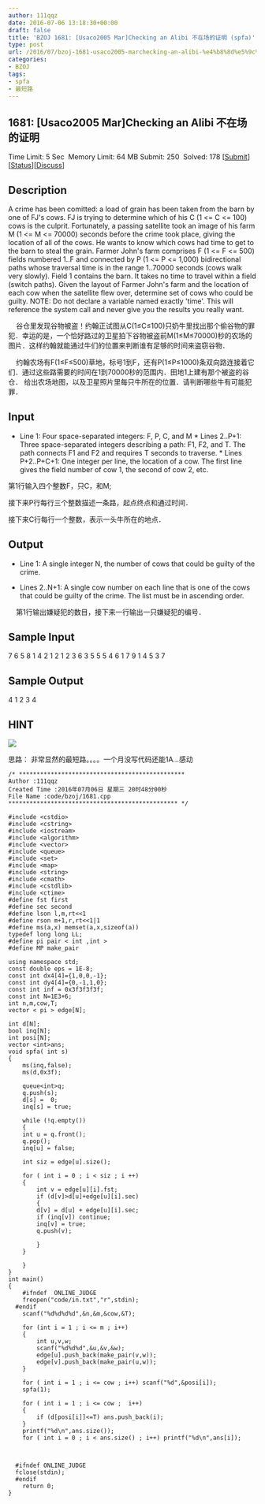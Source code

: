```yaml
---
author: 111qqz
date: 2016-07-06 13:18:30+00:00
draft: false
title: 'BZOJ 1681: [Usaco2005 Mar]Checking an Alibi 不在场的证明 (spfa)'
type: post
url: /2016/07/bzoj-1681-usaco2005-marchecking-an-alibi-%e4%b8%8d%e5%9c%a8%e5%9c%ba%e7%9a%84%e8%af%81%e6%98%8e-spfa/
categories:
- BZOJ
tags:
- spfa
- 最短路
---
```





## 1681: [Usaco2005 Mar]Checking an Alibi 不在场的证明


Time Limit: 5 Sec  Memory Limit: 64 MB
Submit: 250  Solved: 178
[[Submit](http://www.lydsy.com/JudgeOnline/submitpage.php?id=1681)][[Status](http://www.lydsy.com/JudgeOnline/problemstatus.php?id=1681)][[Discuss](http://www.lydsy.com/JudgeOnline/bbs.php?id=1681)]


## Description






A crime has been comitted: a load of grain has been taken from the barn by one of FJ's cows. FJ is trying to determine which of his C (1 <= C <= 100) cows is the culprit. Fortunately, a passing satellite took an image of his farm M (1 <= M <= 70000) seconds before the crime took place, giving the location of all of the cows. He wants to know which cows had time to get to the barn to steal the grain. Farmer John's farm comprises F (1 <= F <= 500) fields numbered 1..F and connected by P (1 <= P <= 1,000) bidirectional paths whose traversal time is in the range 1..70000 seconds (cows walk very slowly). Field 1 contains the barn. It takes no time to travel within a field (switch paths). Given the layout of Farmer John's farm and the location of each cow when the satellite flew over, determine set of cows who could be guilty. NOTE: Do not declare a variable named exactly 'time'. This will reference the system call and never give you the results you really want.


    谷仓里发现谷物被盗！约翰正试图从C(1≤C≤100)只奶牛里找出那个偷谷物的罪犯．幸运的是，一个恰好路过的卫星拍下谷物被盗前M(1≤M≤70000)秒的农场的图片．这样约翰就能通过牛们的位置来判断谁有足够的时间来盗窃谷物．




    约翰农场有F(1≤F≤500)草地，标号1到F，还有P(1≤P≤1000)条双向路连接着它们．通过这些路需要的时间在1到70000秒的范围内．田地1上建有那个被盗的谷仓． 给出农场地图，以及卫星照片里每只牛所在的位置．请判断哪些牛有可能犯罪．










## Input






* Line 1: Four space-separated integers: F, P, C, and M * Lines 2..P+1: Three space-separated integers describing a path: F1, F2, and T. The path connects F1 and F2 and requires T seconds to traverse. * Lines P+2..P+C+1: One integer per line, the location of a cow. The first line gives the field number of cow 1, the second of cow 2, etc.

第1行输入四个整数F，只C，和M;

接下来P行每行三个整数描述一条路，起点终点和通过时间．


接下来C行每行一个整数，表示一头牛所在的地点．







## Output






* Line 1: A single integer N, the number of cows that could be guilty of the crime.

* Lines 2..N+1: A single cow number on each line that is one of the cows that could be guilty of the crime. The list must be in ascending order.


    第1行输出嫌疑犯的数目，接下来一行输出一只嫌疑犯的编号．







## Sample Input




7 6 5 8
1 4 2
1 2 1
2 3 6
3 5 5
5 4 6
1 7 9
1
4
5
3
7





## Sample Output




4
1
2
3
4





## HINT






![](http://www.lydsy.com/JudgeOnline/upload/201401/44(4).jpg)







思路： 非常显然的最短路。。。。一个月没写代码还能1A...感动








 

    
    /* ***********************************************
    Author :111qqz
    Created Time :2016年07月06日 星期三 20时48分00秒
    File Name :code/bzoj/1681.cpp
    ************************************************ */
    
    #include <cstdio>
    #include <cstring>
    #include <iostream>
    #include <algorithm>
    #include <vector>
    #include <queue>
    #include <set>
    #include <map>
    #include <string>
    #include <cmath>
    #include <cstdlib>
    #include <ctime>
    #define fst first
    #define sec second
    #define lson l,m,rt<<1
    #define rson m+1,r,rt<<1|1
    #define ms(a,x) memset(a,x,sizeof(a))
    typedef long long LL;
    #define pi pair < int ,int >
    #define MP make_pair
    
    using namespace std;
    const double eps = 1E-8;
    const int dx4[4]={1,0,0,-1};
    const int dy4[4]={0,-1,1,0};
    const int inf = 0x3f3f3f3f;
    const int N=1E3+6;
    int n,m,cow,T;
    vector < pi > edge[N];
    
    int d[N];
    bool inq[N];
    int posi[N];
    vector <int>ans;
    void spfa( int s)
    {
        ms(inq,false);
        ms(d,0x3f);
    
        queue<int>q;
        q.push(s);
        d[s] =  0;
        inq[s] = true;
    
        while (!q.empty())
        {
    	int u = q.front();
    	q.pop();
    	inq[u] = false;
    
    	int siz = edge[u].size();
    
    	for ( int i = 0 ; i < siz ; i ++)
    	{
    	    int v = edge[u][i].fst;
    	    if (d[v]>d[u]+edge[u][i].sec)
    	    {
    		d[v] = d[u] + edge[u][i].sec;
    		if (inq[v]) continue;
    		inq[v] = true;
    		q.push(v);
    
    	    }
    	}
    
        }
    }
    int main()
    {
    	#ifndef  ONLINE_JUDGE 
    	freopen("code/in.txt","r",stdin);
      #endif
    	scanf("%d%d%d%d",&n,&m,&cow,&T);
    	
    	for (int i = 1 ; i <= m ; i++)
    	{
    	    int u,v,w;
    	    scanf("%d%d%d",&u,&v,&w);
    	    edge[u].push_back(make_pair(v,w));
    	    edge[v].push_back(make_pair(u,w));
    	}
    	
    	for ( int i = 1 ; i <= cow ; i++) scanf("%d",&posi[i]);
    	spfa(1);
    
    	for ( int i = 1 ; i <= cow ;  i++)
    	{
    	    if (d[posi[i]]<=T) ans.push_back(i);
    	}
    	printf("%d\n",ans.size());
    	for ( int i = 0 ; i < ans.size() ; i++) printf("%d\n",ans[i]);
    
    	    
    
      #ifndef ONLINE_JUDGE  
      fclose(stdin);
      #endif
        return 0;
    }
    
    
    
    
    
    
    
    
    
    
    
    
    
    
    
    
    
    
    
    
    
    
    
    
    
    
    
    
    
    
    
    
    
    
    
    
    
    
    
    
    
    



